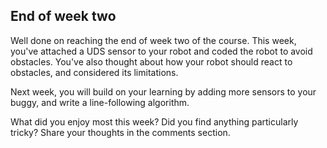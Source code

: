 [comment]: # (
Is this step open? Y/N
If so, short description of this step:
Related links:
Related files:
)

## End of week two

Well done on reaching the end of week two of the course. This week, you've attached a UDS sensor to your robot and coded the robot to avoid obstacles. You've also thought about how your robot should react to obstacles, and considered its limitations.

Next week, you will build on your learning by adding more sensors to your buggy, and write a line-following algorithm.

What did you enjoy most this week? Did you find anything particularly tricky? Share your thoughts in the comments section.
